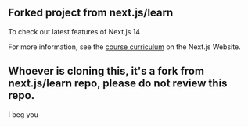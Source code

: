 ## Forked project from next.js/learn

To check out latest features of Next.js 14

For more information, see the [course curriculum](https://nextjs.org/learn) on the Next.js Website.

## Whoever is cloning this, it's a fork from next.js/learn repo, please do not review this repo. 
I beg you